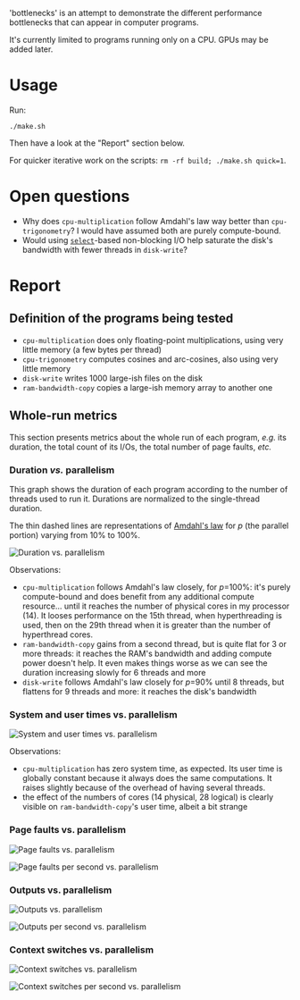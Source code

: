 <!-- Copyright 2022 Vincent Jacques -->

'bottlenecks' is an attempt to demonstrate the different performance bottlenecks that can appear in computer programs.

It's currently limited to programs running only on a CPU.
GPUs may be added later.

Usage
=====

Run:

    ./make.sh

Then have a look at the "Report" section below.

For quicker iterative work on the scripts: `rm -rf build; ./make.sh quick=1`.

Open questions
==============

- Why does `cpu-multiplication` follow Amdahl's law way better than `cpu-trigonometry`? I would have assumed both are purely compute-bound.
- Would using [`select`](https://linux.die.net/man/2/select)-based non-blocking I/O help saturate the disk's bandwidth with fewer threads in `disk-write`?

Report
======

## Definition of the programs being tested

- `cpu-multiplication` does only floating-point multiplications, using very little memory (a few bytes per thread)
- `cpu-trigonometry` computes cosines and arc-cosines, also using very little memory
- `disk-write` writes 1000 large-ish files on the disk
- `ram-bandwidth-copy` copies a large-ish memory array to another one

## Whole-run metrics

This section presents metrics about the whole run of each program, *e.g.* its duration, the total count of its I/Os, the total number of page faults, *etc.*

### Duration *vs.* parallelism

This graph shows the duration of each program according to the number of threads used to run it.
Durations are normalized to the single-thread duration.

The thin dashed lines are representations of [Amdahl's law](https://en.wikipedia.org/wiki/Amdahl%27s_law) for $p$ (the parallel portion) varying from 10% to 100%.

![Duration vs. parallelism](build/duration-vs-parallelism.png)

Observations:
- `cpu-multiplication` follows Amdahl's law closely, for $p$=100%: it's purely compute-bound and does benefit from any additional compute resource... until it reaches the number of physical cores in my processor (14). It looses performance on the 15th thread, when hyperthreading is used, then on the 29th thread when it is greater than the number of hyperthread cores.
- `ram-bandwidth-copy` gains from a second thread, but is quite flat for 3 or more threads: it reaches the RAM's bandwidth and adding compute power doesn't help. It even makes things worse as we can see the duration increasing slowly for 6 threads and more
- `disk-write` follows Amdahl's law closely for $p$=90% until 8 threads, but flattens for 9 threads and more: it reaches the disk's bandwidth

### System and user times vs. parallelism

![System and user times vs. parallelism](build/times-vs-parallelism.png)

Observations:
- `cpu-multiplication` has zero system time, as expected. Its user time is globally constant because it always does the same computations. It raises slightly because of the overhead of having several threads.
- the effect of the numbers of cores (14 physical, 28 logical) is clearly visible on `ram-bandwidth-copy`'s user time, albeit a bit strange

### Page faults vs. parallelism

![Page faults vs. parallelism](build/page-faults-vs-parallelism.png)

![Page faults per second vs. parallelism](build/page-faults-per-sec-vs-parallelism.png)

### Outputs vs. parallelism

![Outputs vs. parallelism](build/io-vs-parallelism.png)

![Outputs per second vs. parallelism](build/io-per-sec-vs-parallelism.png)

### Context switches vs. parallelism

![Context switches vs. parallelism](build/context-switches-vs-parallelism.png)

![Context switches per second vs. parallelism](build/context-switches-per-sec-vs-parallelism.png)
